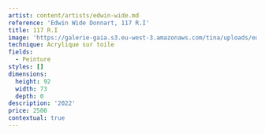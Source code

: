 ```yaml
---
artist: content/artists/edwin-wide.md
reference: 'Edwin Wide Donnart, 117 R.I'
title: 117 R.I
image: 'https://galerie-gaia.s3.eu-west-3.amazonaws.com/tina/uploads/edwin-wide-donnart/galerie-gaia-edwin wide-117 R.I  92x73cm.jpg'
technique: Acrylique sur toile
fields:
  - Peinture
styles: []
dimensions:
  height: 92
  width: 73
  depth: 0
description: '2022'
price: 2500
contextual: true
---
```


